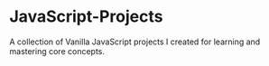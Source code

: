 # JavaScript-Projects
A collection of Vanilla JavaScript projects I created for learning and mastering core concepts.
